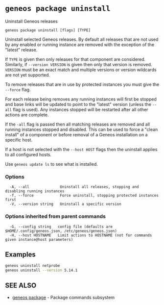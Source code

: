 # `geneos package uninstall`

Uninstall Geneos releases

```text
geneos package uninstall [flags] [TYPE]
```

Uninstall selected Geneos releases. By default all releases that are not
used by any enabled or running instance are removed with the exception
of the "latest" release.

If `TYPE` is given then only releases for that component are considered.
Similarly, if `--version VERSION` is given then only that version is
removed. `VERSION` must be an exact match and multiple versions or
version wildcards are not yet supported.

To remove releases that are in use by protected instances you must give
the `--force` flag.

For each release being removes any running instances will first be
stopped and base links will be updated to point to the "latest" version
(unless the `--all` flag is used). Any instances stopped will be
restarted after all other actions are complete.

If the `-all` flag is passed then all matching releases are removed and
all running instances stopped and disabled. This can be used to force a
"clean install" of a component or before removal of a Geneos
installation on a specific host.

If a host is not selected with the `--host HOST` flags then the
uninstall applies to all configured hosts. 

Use `geneos update ls` to see what is installed.

### Options

```text
  -A, --all              Uninstall all releases, stopping and disabling running instances
  -f, --force            Force uninstall, stopping protected instances first
  -V, --version string   Uninstall a specific version
```

### Options inherited from parent commands

```text
  -G, --config string   config file (defaults are $HOME/.config/geneos.json, /etc/geneos/geneos.json)
  -H, --host HOSTNAME   Limit actions to HOSTNAME (not for commands given instance@host parameters)
```

## Examples

```bash
geneos uninstall netprobe
geneos uninstall --version 5.14.1

```

## SEE ALSO

* [geneos package](geneos_package.md)	 - Package commands subsystem
